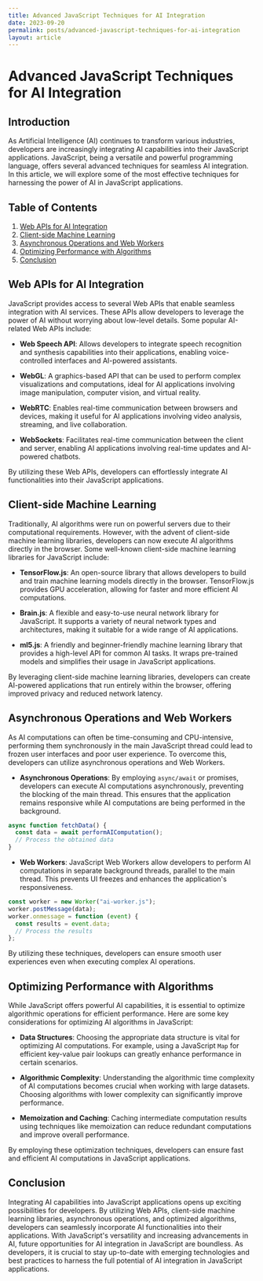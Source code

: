 ```yaml
---
title: Advanced JavaScript Techniques for AI Integration
date: 2023-09-20
permalink: posts/advanced-javascript-techniques-for-ai-integration
layout: article
---
```


# Advanced JavaScript Techniques for AI Integration

## Introduction

As Artificial Intelligence (AI) continues to transform various industries, developers are increasingly integrating AI capabilities into their JavaScript applications. JavaScript, being a versatile and powerful programming language, offers several advanced techniques for seamless AI integration. In this article, we will explore some of the most effective techniques for harnessing the power of AI in JavaScript applications.

## Table of Contents

1. [Web APIs for AI Integration](#web-apis-for-ai-integration)
2. [Client-side Machine Learning](#client-side-machine-learning)
3. [Asynchronous Operations and Web Workers](#asynchronous-operations-and-web-workers)
4. [Optimizing Performance with Algorithms](#optimizing-performance-with-algorithms)
5. [Conclusion](#conclusion)

## Web APIs for AI Integration <a id="web-apis-for-ai-integration"></a>

JavaScript provides access to several Web APIs that enable seamless integration with AI services. These APIs allow developers to leverage the power of AI without worrying about low-level details. Some popular AI-related Web APIs include:

- **Web Speech API**: Allows developers to integrate speech recognition and synthesis capabilities into their applications, enabling voice-controlled interfaces and AI-powered assistants.

- **WebGL**: A graphics-based API that can be used to perform complex visualizations and computations, ideal for AI applications involving image manipulation, computer vision, and virtual reality.

- **WebRTC**: Enables real-time communication between browsers and devices, making it useful for AI applications involving video analysis, streaming, and live collaboration.

- **WebSockets**: Facilitates real-time communication between the client and server, enabling AI applications involving real-time updates and AI-powered chatbots.

By utilizing these Web APIs, developers can effortlessly integrate AI functionalities into their JavaScript applications.

## Client-side Machine Learning <a id="client-side-machine-learning"></a>

Traditionally, AI algorithms were run on powerful servers due to their computational requirements. However, with the advent of client-side machine learning libraries, developers can now execute AI algorithms directly in the browser. Some well-known client-side machine learning libraries for JavaScript include:

- **TensorFlow.js**: An open-source library that allows developers to build and train machine learning models directly in the browser. TensorFlow.js provides GPU acceleration, allowing for faster and more efficient AI computations.

- **Brain.js**: A flexible and easy-to-use neural network library for JavaScript. It supports a variety of neural network types and architectures, making it suitable for a wide range of AI applications.

- **ml5.js**: A friendly and beginner-friendly machine learning library that provides a high-level API for common AI tasks. It wraps pre-trained models and simplifies their usage in JavaScript applications.

By leveraging client-side machine learning libraries, developers can create AI-powered applications that run entirely within the browser, offering improved privacy and reduced network latency.

## Asynchronous Operations and Web Workers <a id="asynchronous-operations-and-web-workers"></a>

As AI computations can often be time-consuming and CPU-intensive, performing them synchronously in the main JavaScript thread could lead to frozen user interfaces and poor user experience. To overcome this, developers can utilize asynchronous operations and Web Workers.

- **Asynchronous Operations**: By employing `async/await` or promises, developers can execute AI computations asynchronously, preventing the blocking of the main thread. This ensures that the application remains responsive while AI computations are being performed in the background.

```javascript
async function fetchData() {
  const data = await performAIComputation();
  // Process the obtained data
}
```

- **Web Workers**: JavaScript Web Workers allow developers to perform AI computations in separate background threads, parallel to the main thread. This prevents UI freezes and enhances the application's responsiveness.

```javascript
const worker = new Worker("ai-worker.js");
worker.postMessage(data);
worker.onmessage = function (event) {
  const results = event.data;
  // Process the results
};
```

By utilizing these techniques, developers can ensure smooth user experiences even when executing complex AI operations.

## Optimizing Performance with Algorithms <a id="optimizing-performance-with-algorithms"></a>

While JavaScript offers powerful AI capabilities, it is essential to optimize algorithmic operations for efficient performance. Here are some key considerations for optimizing AI algorithms in JavaScript:

- **Data Structures**: Choosing the appropriate data structure is vital for optimizing AI computations. For example, using a JavaScript `Map` for efficient key-value pair lookups can greatly enhance performance in certain scenarios.

- **Algorithmic Complexity**: Understanding the algorithmic time complexity of AI computations becomes crucial when working with large datasets. Choosing algorithms with lower complexity can significantly improve performance.

- **Memoization and Caching**: Caching intermediate computation results using techniques like memoization can reduce redundant computations and improve overall performance.

By employing these optimization techniques, developers can ensure fast and efficient AI computations in JavaScript applications.

## Conclusion <a id="conclusion"></a>

Integrating AI capabilities into JavaScript applications opens up exciting possibilities for developers. By utilizing Web APIs, client-side machine learning libraries, asynchronous operations, and optimized algorithms, developers can seamlessly incorporate AI functionalities into their applications. With JavaScript's versatility and increasing advancements in AI, future opportunities for AI integration in JavaScript are boundless. As developers, it is crucial to stay up-to-date with emerging technologies and best practices to harness the full potential of AI integration in JavaScript applications.
